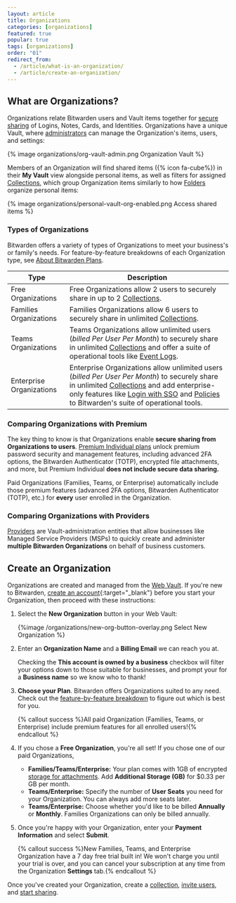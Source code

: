 ```yaml
---
layout: article
title: Organizations
categories: [organizations]
featured: true
popular: true
tags: [organizations]
order: "01"
redirect_from:
  - /article/what-is-an-organization/
  - /article/create-an-organization/
---
```


## What are Organizations?

Organizations relate Bitwarden users and Vault items together for [secure sharing]({{site.baseurl}}/article/sharing/) of Logins, Notes, Cards, and Identities. Organizations have a unique Vault, where [administrators]({{site.baseurl}}/article/user-types-access-control/) can manage the Organization's items, users, and settings:

{% image organizations/org-vault-admin.png Organization Vault %}

Members of an Organization will find shared items ({% icon fa-cube%}) in their **My Vault** view alongside personal items, as well as filters for assigned [Collections]({{site.baseurl}}/article/about-collections/), which group Organization items similarly to how [Folders]({{site.baseurl}}/article/folders/) organize personal items:

{% image organizations/personal-vault-org-enabled.png Access shared items %}

### Types of Organizations

Bitwarden offers a variety of types of Organizations to meet your business's or family's needs. For feature-by-feature breakdowns of each Organization type, see [About Bitwarden Plans]({{site.baseurl}}/article/about-bitwarden-plans/).

|Type|Description|
|----|-----------|
|Free Organizations|Free Organizations allow 2 users to securely share in up to 2 [Collections]({{site.baseurl}}/article/about-collections/).|
|Families Organizations|Families Organizations allow 6 users to securely share in unlimited [Collections]({{site.baseurl}}/article/about-collections/).|
|Teams Organizations|Teams Organizations allow unlimited users (*billed Per User Per Month*) to securely share in unlimited [Collections]({{site.baseurl}}/article/about-collections/) and offer a suite of operational tools like [Event Logs]({{site.baseurl}}/article/event-logs/).|
|Enterprise Organizations|Enterprise Organizations allow unlimited users (*billed Per User Per Month*) to securely share in unlimited [Collections]({{site.baseurl}}/article/about-collections/) and add enterprise-only features like [Login with SSO]({{site.baseurl}}/article/about-sso/) and [Policies]({{site.baseurl}}/article/policies/) to Bitwarden's suite of operational tools.|

### Comparing Organizations with Premium

The key thing to know is that Organizations enable **secure sharing from Organizations to users**. [Premium Individual plans]({{site.baseurl}}/article/about-bitwarden-plans/#premium-individual) unlock premium password security and management features, including advanced 2FA options, the Bitwarden Authenticator (TOTP), encrypted file attachments, and more, but Premium Individual **does not include secure data sharing.**

Paid Organizations (Families, Teams, or Enterprise) automatically include those premium features (advanced 2FA options, Bitwarden Authenticator (TOTP), etc.) for **every** user enrolled in the Organization.

### Comparing Organizations with Providers

[Providers]({{site.baseurl}}/article/providers/) are Vault-administration entities that allow businesses like Managed Service Providers (MSPs) to quickly create and administer **multiple Bitwarden Organizations** on behalf of business customers.

## Create an Organization

Organizations are created and managed from the [Web Vault]({{site.baseurl}}/article/getting-started-webvault). If you're new to Bitwarden, [create an account](https://vault.bitwarden.com/#/register){:target="\_blank"} before you start your Organization, then proceed with these instructions:

1. Select the **New Organization** button in your Web Vault:

   {%image /organizations/new-org-button-overlay.png Select New Organization %}
2. Enter an **Organization Name** and a **Billing Email** we can reach you at.

   Checking the **This account is owned by a business** checkbox will filter your options down to those suitable for businesses, and prompt your for a **Business name** so we know who to thank!
3. **Choose your Plan**. Bitwarden offers Organizations suited to any need. Check out the [feature-by-feature breakdown]({{site.baseurl}}/article/about-bitwarden-plans/#compare-the-plans-1) to figure out which is best for you.

   {% callout success %}All paid Organization (Families, Teams, or Enterprise) include premium features for all enrolled users!{% endcallout %}
4. If you chose a **Free Organization**, you're all set! If you chose one of our paid Organizations,

   - **Families/Teams/Enterprise:** Your plan comes with 1GB of encrypted [storage for attachments]({{site.baseurl}}/article/attachments/). Add **Additional Storage (GB)** for $0.33 per GB per month.
   - **Teams/Enterprise:** Specify the number of **User Seats** you need for your Organization. You can always add more seats later.
   - **Teams/Enterprise:** Choose whether you'd like to be billed **Annually** or **Monthly**. Families Organizations can only be billed annually.
5. Once you're happy with your Organization, enter your **Payment Information** and select **Submit**.

   {% callout success %}New Families, Teams, and Enterprise Organization have a 7 day free trial built in! We won't charge you until your trial is over, and you can cancel your subscription at any time from the Organization **Settings** tab.{% endcallout %}

Once you've created your Organization, create a [collection]({{site.baseurl}}/article/about-collections/), [invite users]({{site.baseurl}}/article/managing-users/), and [start sharing]({{site.baseurl}}/article/sharing/).
